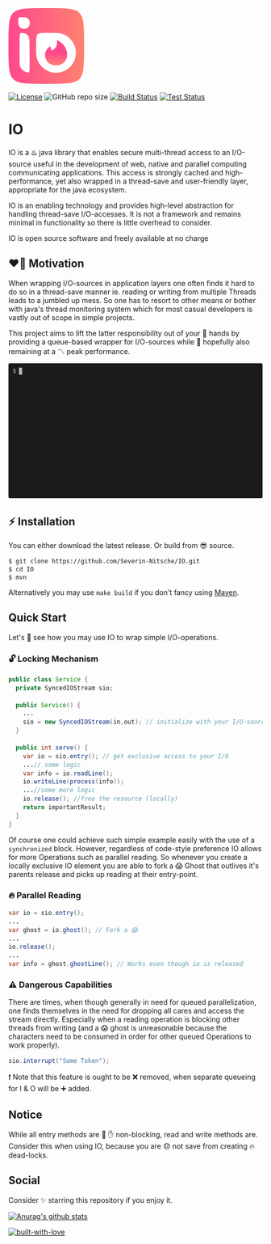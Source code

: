 ![Logo](Logo.svg)

[![License](https://img.shields.io/github/license/Severin-Nitsche/IO?color=ff69b4)](https://github.com/Severin-Nitsche/IO/blob/main/LICENSE)
![GitHub repo size](https://img.shields.io/github/repo-size/Severin-Nitsche/IO?color=blue&label=size)
[![Build Status](https://img.shields.io/github/workflow/status/Severin-Nitsche/IO/Build?logo=github)](https://github.com/Severin-Nitsche/IO/actions)
[![Test Status](https://img.shields.io/github/workflow/status/Severin-Nitsche/IO/Test?label=Tests)](https://github.com/Severin-Nitsche/IO/actions)
# IO
IO is a ♨️ java library that enables secure multi-thread access to an I/O-source useful in the development of web, native and parallel computing communicating applications. This access is strongly cached and high-performance, yet also wrapped in a thread-save and user-friendly layer, appropriate for the java ecosystem.

IO is an enabling technology and provides high-level abstraction for handling thread-save I/O-accesses. It is not a framework and remains minimal in functionality so there is little overhead to consider.

IO is open source software and freely available at no charge

## ❤️‍🔥 Motivation

When wrapping I/O-sources in application layers one often finds it hard to do so in a thread-save manner ie. reading or writing from multiple Threads leads to a jumbled up mess. So one has to resort to other means or bother with java's thread monitoring system which for most casual developers is vastly out of scope in simple projects.

This project aims to lift the latter responsibility out of your 🤝 hands by providing a queue-based wrapper for I/O-sources while 🤞 hopefully also remaining at a 〽️ peak performance.

![Terminal Example](demo.gif)

## ⚡️ Installation

You can either download the latest release. Or build from 😎 source.
```
$ git clone https://github.com/Severin-Nitsche/IO.git
$ cd IO
$ mvn
```
Alternatively you may use `make build` if you don't fancy using [Maven](https://maven.apache.org).

## Quick Start
Let's 🧐 see how you may use IO to wrap simple I/O-operations.
### 🔓 Locking Mechanism
```java
public class Service {
  private SyncedIOStream sio;

  public Service() {
    ...
    sio = new SyncedIOStream(in,out); // initialize with your I/O-sources
  }

  public int serve() {
    var io = sio.entry(); // get exclusive access to your I/O
    ...// some logic
    var info = io.readLine();
    io.writeLine(process(info));
    ...//some more logic
    io.release(); //free the resource (locally)
    return importantResult;
  }
}
```
Of course one could achieve such simple example easily with the use of a `synchronized` block. However, regardless of code-style preference IO allows for more Operations such as parallel reading. So whenever you create a locally exclusive IO element you are able to fork a 😱 Ghost that outlives it's parents release and picks up reading at their entry-point.
### 🔥 Parallel Reading
```java
var io = sio.entry();
...
var ghost = io.ghost(); // Fork a 😱
...
io.release();
...
var info = ghost.ghostLine(); // Works even though io is released
```
### ⚠️ Dangerous Capabilities
There are times, when though generally in need for queued parallelization, one finds themselves in the need for dropping all cares and access the stream directly. Especially when a reading operation is blocking other threads from writing (and a 😱  ghost is unreasonable because the characters need to be consumed in order for other queued Operations to work properly).
```java
sio.interrupt("Some Token");
```
❗️ Note that this feature is ought to be ❌ removed, when separate queueing for I & O will be ➕ added.
## Notice
While all entry methods are 🚫 ✋ non-blocking, read and write methods are. Consider this when using IO, because you are 😞 not save from creating 🔥 dead-locks.

## Social
Consider ✨ starring this repository if you enjoy it.

[![Anurag's github stats](https://github-readme-stats.vercel.app/api?username=Severin-Nitsche&show_icons=true)](https://github.com/Severin-Nitsche/)

[![built-with-love](http://ForTheBadge.com/images/badges/built-with-love.svg)](https://GitHub.com/Severin-Nitsche/)
